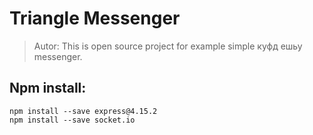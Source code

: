 # Triangle Messenger

> Autor: This is open source project for example simple куфд ешьу messenger.

## Npm install:
```
npm install --save express@4.15.2
npm install --save socket.io
```
